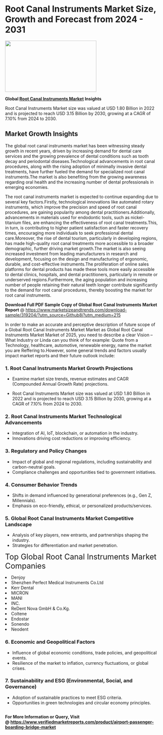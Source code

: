 <H1>Root Canal Instruments Market Size, Growth and Forecast from 2024 - 2031</H1><img class="aligncenter size-medium wp-image-584254" src="https://thirdeyenews.in/wp-content/uploads/2024/09/Global-Market-Research-300x168.jpeg" alt="" width="300" height="168" /><p><strong>Global&nbsp;<a href="https://www.marketsizeandtrends.com/download-sample/319204/?utm_source=Github8j?utm_medium=215">Root Canal Instruments Market</a> Insights</strong></p><p>Root Canal Instruments Market size was valued at USD 1.80 Billion in 2022 and is projected to reach USD 3.15 Billion by 2030, growing at a CAGR of 7.10% from 2024 to 2030.</p><p><h2>Market Growth Insights</h2> The global root canal instruments market has been witnessing steady growth in recent years, driven by increasing demand for dental care services and the growing prevalence of dental conditions such as tooth decay and periodontal diseases.Technological advancements in root canal procedures, along with the rising adoption of minimally invasive dental treatments, have further fueled the demand for specialized root canal instruments.The market is also benefiting from the growing awareness regarding oral health and the increasing number of dental professionals in emerging economies. <p>The root canal instruments market is expected to continue expanding due to several key factors.Firstly, technological innovations like automated rotary instruments, which improve the precision and speed of root canal procedures, are gaining popularity among dental practitioners.Additionally, advancements in materials used for endodontic tools, such as nickel-titanium files, are enhancing the effectiveness of root canal treatments.This, in turn, is contributing to higher patient satisfaction and faster recovery times, encouraging more individuals to seek professional dental care.Moreover, the rise of dental tourism, particularly in developing regions, has made high-quality root canal treatments more accessible to a broader demographic, further driving market growth.The market is also seeing increased investment from leading manufacturers in research and development, focusing on the design and manufacturing of ergonomic, durable, and cost-effective instruments.The proliferation of online sales platforms for dental products has made these tools more easily accessible to dental clinics, hospitals, and dental practitioners, particularly in remote or underserved regions.Furthermore, the aging population and increasing number of people retaining their natural teeth longer contribute significantly to the demand for root canal procedures, thereby boosting the market for root canal instruments.</p><p><span class=""><strong>Download Full PDF Sample Copy of Global Root Canal Instruments Market Report</strong> @ <a href="https://www.marketsizeandtrends.com/download-sample/319204/?utm_source=Github8j?utm_medium=215" target="_blank">https://www.marketsizeandtrends.com/download-sample/319204/?utm_source=Github8j?utm_medium=215</a></span></p><p>In order to make an accurate and perceptive description of future scope of a Global&nbsp;Root Canal Instruments Market Market as Global&nbsp;Root Canal Instruments Market Market of 2025, you need to describe a clear Vision &ndash; What Industry or Linda can you think of for example: Quote from a Technology, healthcare, automotive, renewable energy, name the market you are Reffering to.However, some general trends and factors usually impact market reports and their future outlook include:</p><h3>1.&nbsp;<strong>Root Canal Instruments Market Growth Projections</strong></h3><ul><li>Examine market size trends, revenue estimates and CAGR (Compounded Annual Growth Rate) projections.</li><li><p>Root Canal Instruments Market size was valued at USD 1.80 Billion in 2022 and is projected to reach USD 3.15 Billion by 2030, growing at a CAGR of 7.10% from 2024 to 2030.</p></li></ul><h3>2.&nbsp;<strong>Root Canal Instruments Market Technological Advancements</strong></h3><ul><li>Integration of AI, IoT, blockchain, or automation in the industry.</li><li>Innovations driving cost reductions or improving efficiency.</li></ul><h3>3.&nbsp;<strong>Regulatory and Policy Changes</strong></h3><ul><li>Impact of global and regional regulations, including sustainability and carbon-neutral goals.</li><li>Compliance challenges and opportunities tied to government initiatives.</li></ul><h3>4.&nbsp;<strong>Consumer Behavior Trends</strong></h3><ul><li>Shifts in demand influenced by generational preferences (e.g., Gen Z, Millennials).</li><li>Emphasis on eco-friendly, ethical, or personalized products/services.</li></ul><h3>5.&nbsp;<strong>Global Root Canal Instruments Market Competitive Landscape</strong></h3><ul><li>Analysis of key players, new entrants, and partnerships shaping the industry.</li><li>Strategies for differentiation and market penetration.</li></ul><p data-pm-slice="1 1 []"><span style="color: inherit; font-family: inherit; font-size: 25px;">Top Global Root Canal Instruments Market Companies</span></p><div class="" data-test-id=""><p><li>Denjoy</li><li> Shenzhen Perfect Medical Instruments Co.Ltd</li><li> Kerr Dental</li><li> MICRON</li><li> MANI</li><li> INC.</li><li> ReDent Nova GmbH & Co.Kg.</li><li> Coltene</li><li> Endostar</li><li> Sonendo</li><li> Neodent</li></p></div><h3>6.&nbsp;<strong>Economic and Geopolitical Factors</strong></h3><ul><li>Influence of global economic conditions, trade policies, and geopolitical events.</li><li>Resilience of the market to inflation, currency fluctuations, or global crises.</li></ul><h3>7.&nbsp;<strong>Sustainability and ESG (Environmental, Social, and Governance)</strong></h3><ul><li>Adoption of sustainable practices to meet ESG criteria.</li><li>Opportunities in green technologies and circular economy principles.</li></ul><h2><strong style="font-size: 14px;">For More Information or Query, Visit @&nbsp;</strong><a style="background-color: #ffffff; font-size: 14px;" href="https://www.marketsizeandtrends.com/report/root-canal-instruments-market/" target="_blank">https://www.verifiedmarketreports.com/product/airport-passenger-boarding-bridge-market</a></h2>